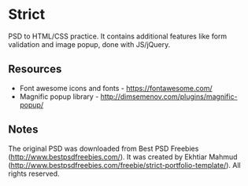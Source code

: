 # Strict

PSD to HTML/CSS practice. It contains additional features like form validation and image popup, done with JS/jQuery.

## Resources
* Font awesome icons and fonts - https://fontawesome.com/
* Magnific popup library - http://dimsemenov.com/plugins/magnific-popup/

## Notes
The original PSD was downloaded from Best PSD Freebies (http://www.bestpsdfreebies.com/). It was created by Ekhtiar Mahmud (http://www.bestpsdfreebies.com/freebie/strict-portfolio-template/). All rights reserved.
